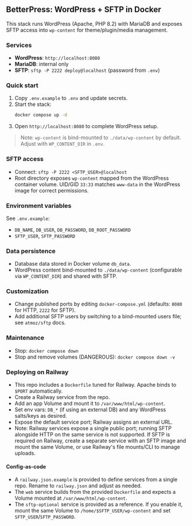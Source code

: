 ## BetterPress: WordPress + SFTP in Docker

This stack runs WordPress (Apache, PHP 8.2) with MariaDB and exposes SFTP access into `wp-content` for theme/plugin/media management.

### Services
- **WordPress**: `http://localhost:8080`
- **MariaDB**: internal only
- **SFTP**: `sftp -P 2222 deploy@localhost` (password from `.env`)

### Quick start
1. Copy `.env.example` to `.env` and update secrets.
2. Start the stack:
   ```bash
   docker compose up -d
   ```
3. Open `http://localhost:8080` to complete WordPress setup.

> Note: `wp-content` is bind-mounted to `./data/wp-content` by default. Adjust with `WP_CONTENT_DIR` in `.env`.

### SFTP access
- Connect: `sftp -P 2222 <SFTP_USER>@localhost`
- Root directory exposes `wp-content` mapped from the WordPress container volume. UID/GID `33:33` matches `www-data` in the WordPress image for correct permissions.

### Environment variables
See `.env.example`:
- `DB_NAME`, `DB_USER`, `DB_PASSWORD`, `DB_ROOT_PASSWORD`
- `SFTP_USER`, `SFTP_PASSWORD`

### Data persistence
- Database data stored in Docker volume `db_data`.
- WordPress content bind-mounted to `./data/wp-content` (configurable via `WP_CONTENT_DIR`) and shared with SFTP.

### Customization
- Change published ports by editing `docker-compose.yml` (defaults: `8080` for HTTP, `2222` for SFTP).
- Add additional SFTP users by switching to a bind-mounted users file; see `atmoz/sftp` docs.

### Maintenance
- Stop: `docker compose down`
- Stop and remove volumes (DANGEROUS): `docker compose down -v`

### Deploying on Railway
- This repo includes a `Dockerfile` tuned for Railway. Apache binds to `$PORT` automatically.
- Create a Railway service from the repo.
- Add an app Volume and mount it to `/var/www/html/wp-content`.
- Set env vars: `DB_*` (if using an external DB) and any WordPress salts/keys as desired.
- Expose the default service port; Railway assigns an external URL.
- Note: Railway services expose a single public port; running SFTP alongside HTTP on the same service is not supported. If SFTP is required on Railway, create a separate service with an SFTP image and mount the same Volume, or use Railway's file mounts/CLI to manage uploads.

#### Config-as-code
- A `railway.json.example` is provided to define services from a single repo. Rename to `railway.json` and adjust as needed.
- The `web` service builds from the provided `Dockerfile` and expects a Volume mounted at `/var/www/html/wp-content`.
- The `sftp-optional` service is provided as a reference. If you enable it, mount the same Volume to `/home/$SFTP_USER/wp-content` and set `SFTP_USER`/`SFTP_PASSWORD`.


